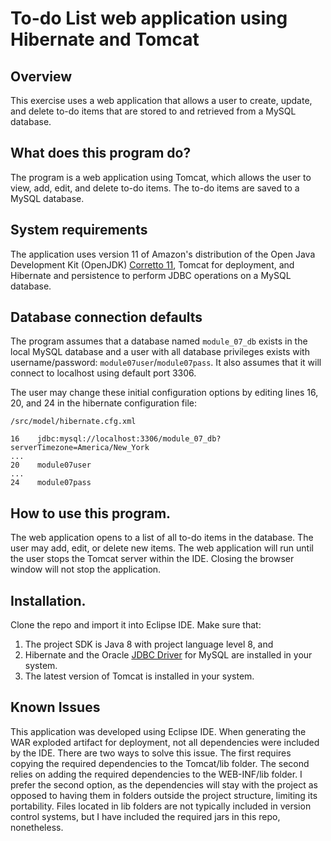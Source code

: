 # To-do List web application using Hibernate and Tomcat

## Overview
This exercise uses a web application that allows a user to create, update, and delete to-do items that are stored to and retrieved from a MySQL database.

## What does this program do?
The program is a web application using Tomcat, which allows the user to view, add, edit, and delete to-do items. The to-do items are saved to a MySQL database.

## System requirements
The application uses version 11 of Amazon's distribution of the Open Java Development Kit (OpenJDK) [Corretto 11](https://aws.amazon.com/corretto/), Tomcat for deployment, and Hibernate and persistence to perform JDBC operations on a MySQL database.

## Database connection defaults
The program assumes that a database named `module_07_db` exists in the local MySQL database and a user with all database privileges exists with username/password: `module07user`/`module07pass`. It also assumes that it will connect to localhost using default port 3306. 

The user may change these initial configuration options by editing lines 16, 20, and 24 in the hibernate configuration file: 

```
/src/model/hibernate.cfg.xml

16    jdbc:mysql://localhost:3306/module_07_db?serverTimezone=America/New_York
...
20    module07user
...
24    module07pass
```

## How to use this program.
The web application opens to a list of all to-do items in the database. The user may add, edit, or delete new items. The web application will run until the user stops the Tomcat server within the IDE. Closing the browser window will not stop the application.

## Installation.
Clone the repo and import it into Eclipse IDE. Make sure that:
 1. The project SDK is Java 8 with project language level 8, and
 2. Hibernate and the Oracle [JDBC Driver](https://dev.mysql.com/downloads/connector/j/) for MySQL are installed in your system.
 3. The latest version of Tomcat is installed in your system.

## Known Issues
This application was developed using Eclipse IDE. When generating the WAR exploded artifact for deployment, not all dependencies were included by the IDE. There are two ways to solve this issue. The first requires copying the required dependencies to the Tomcat/lib folder. The second relies on adding the required dependencies to the WEB-INF/lib folder. I prefer the second option, as the dependencies will stay with the project as opposed to having them in folders outside the project structure, limiting its portability. Files located in lib folders are not typically included in version control systems, but I have included the required jars in this repo, nonetheless. 
